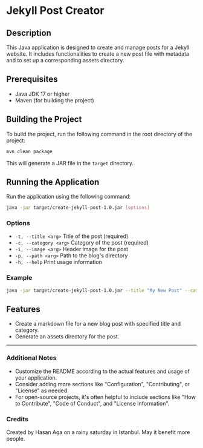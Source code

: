 # Jekyll Post Creator

## Description
This Java application is designed to create and manage posts for a Jekyll website. It includes functionalities to create a new post file with metadata and to set up a corresponding assets directory.

## Prerequisites
- Java JDK 17 or higher
- Maven (for building the project)

## Building the Project
To build the project, run the following command in the root directory of the project:

```bash
mvn clean package
```

This will generate a JAR file in the `target` directory.

## Running the Application
Run the application using the following command:

```bash
java -jar target/create-jekyll-post-1.0.jar [options]
```

### Options
- `-t, --title <arg>`   Title of the post (required)
- `-c, --category <arg>` Category of the post (required)
- `-i, --image <arg>`   Header image for the post
- `-p, --path <arg>`    Path to the blog's directory
- `-h, --help`          Print usage information

### Example
```bash
java -jar target/create-jekyll-post-1.0.jar --title "My New Post" --category "Tech" --image "header.jpg" --path "./my-blog"
```

## Features
- Create a markdown file for a new blog post with specified title and category.
- Generate an assets directory for the post.

---

### Additional Notes
- Customize the README according to the actual features and usage of your application.
- Consider adding more sections like "Configuration", "Contributing", or "License" as needed.
- For open-source projects, it's often helpful to include sections like "How to Contribute", "Code of Conduct", and "License Information".

### Credits
Created by Hasan Aga on a rainy saturday in Istanbul. May it benefit more people.
